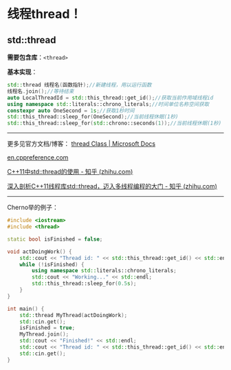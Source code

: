 # 线程thread！

## std::thread

**需要包含库**：`<thread>`

**基本实现**：

```cpp
std::thread 线程名(函数指针);//新建线程，用以运行函数
线程名.join();//等待结束
auto LocalThreadId = std::this_thread::get_id();//获取当前作用域线程id
using namespace std::literals::chrono_literals;//时间单位名称空间获取
constexpr auto OneSecond = 1s;//获取1秒时间
std::this_thread::sleep_for(OneSecond);//当前线程休眠(1秒)
std::this_thread::sleep_for(std::chrono::seconds(1));//当前线程休眠(1秒)
```

------

更多见官方文档/博客：
[thread Class | Microsoft Docs](https://docs.microsoft.com/en-us/cpp/standard-library/thread-class?view=msvc-170)

[en.cppreference.com](https://en.cppreference.com/w/cpp/thread/thread)

[C++11中std::thread的使用 - 知乎 (zhihu.com)](https://zhuanlan.zhihu.com/p/389140084)

[深入剖析C++11线程库std::thread，迈入多线程编程的大门 - 知乎 (zhihu.com)](https://zhuanlan.zhihu.com/p/354676653)

------

Cherno举的例子：

```cpp
#include <iostream>
#include <thread>

static bool isFinished = false;

void actDoingWork() {
	std::cout << "Thread id: " << std::this_thread::get_id() << std::endl;
	while (!isFinished) {
		using namespace std::literals::chrono_literals;
		std::cout << "Working..." << std::endl;
		std::this_thread::sleep_for(0.5s);
	}
}

int main() {
	std::thread MyThread(actDoingWork);
	std::cin.get();
	isFinished = true;
	MyThread.join();
	std::cout << "Finished!" << std::endl;
	std::cout << "Thread id: " << std::this_thread::get_id() << std::endl;
	std::cin.get();
}
```

